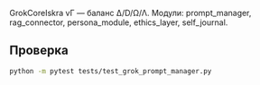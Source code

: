 GrokCoreIskra vΓ — баланс ∆/D/Ω/Λ. Модули: prompt_manager, rag_connector, persona_module, ethics_layer, self_journal.

## Проверка

```bash
python -m pytest tests/test_grok_prompt_manager.py
```
